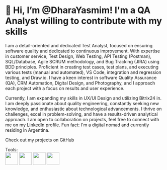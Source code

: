 <h1>👋 Hi, I’m @DharaYasmim! I'm a QA Analyst willing to contribute with my skills</h1>

I am a detail-oriented and dedicated Test Analyst, focused on ensuring software quality and dedicated to continuous improvement. With expertise in  customer service, Test Design, Web Testing, API Testing (Postman), SQL/Database, Agile SCRUM methodology, and Bug Tracking (JIRA) using BDD principles. Proficient in creating test cases, test plans, and executing various tests (manual and automated), VS Code, integration and regression testing, and Draw.io. I have a keen interest in software Quality Assurance (QA), CRM Automation, Digital Design, and Photography, and I approach each project with a focus on results and user experience.

Currently, I am expanding my skills in UX/UI Design and utilizing Bitrix24 in. I am deeply passionate about quality engineering, constantly seeking new knowledge, and enthusiastic about technological advancements. I thrive on challenges, excel in problem-solving, and have a results-driven analytical approach. I am open to collaboration on projects, feel free to connect with me on my [LinkedIn](https://www.linkedin.com/in/dharayasmim/) profile. Fun fact: I'm a digital nomad and currently residing in Argentina.
 
Check out my projects on GitHub

Tools:<br>
<img src="https://cdn-icons-png.flaticon.com/512/5968/5968705.png" width="40px"> 
<img src="https://cdn.iconscout.com/icon/free/png-256/free-postman-3521648-2945092.png?f=webp" width="40px">
<img src="https://github.com/DharaYasmim/DharaYasmim/assets/170812908/e03cb5fb-203d-40e8-9b02-5166d5e29266" width="40px">
<img src="https://n8niostorageaccount.blob.core.windows.net/n8nio-strapi-blobs-stage/assets/bitrix24_a866c85a7b.png" width="40px">




<!---
DharaYasmim/DharaYasmim is a ✨ special ✨ repository because its `README.md` (this file) appears on your GitHub profile.
You can click the Preview link to take a look at your changes.
--->
